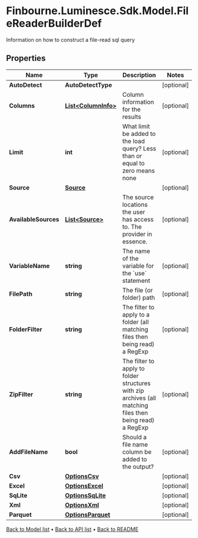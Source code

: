 # Finbourne.Luminesce.Sdk.Model.FileReaderBuilderDef
Information on how to construct a file-read sql query

## Properties

Name | Type | Description | Notes
------------ | ------------- | ------------- | -------------
**AutoDetect** | **AutoDetectType** |  | [optional] 
**Columns** | [**List&lt;ColumnInfo&gt;**](ColumnInfo.md) | Column information for the results | [optional] 
**Limit** | **int** | What limit be added to the load query?  Less than or equal to zero means none | [optional] 
**Source** | [**Source**](Source.md) |  | [optional] 
**AvailableSources** | [**List&lt;Source&gt;**](Source.md) | The source locations the user has access to.  The provider in essence. | [optional] 
**VariableName** | **string** | The name of the variable for the &#x60;use&#x60; statement | [optional] 
**FilePath** | **string** | The file (or folder) path | [optional] 
**FolderFilter** | **string** | The filter to apply to a folder (all matching files then being read) a RegExp | [optional] 
**ZipFilter** | **string** | The filter to apply to folder structures with zip archives (all matching files then being read) a RegExp | [optional] 
**AddFileName** | **bool** | Should a file name column be added to the output? | [optional] 
**Csv** | [**OptionsCsv**](OptionsCsv.md) |  | [optional] 
**Excel** | [**OptionsExcel**](OptionsExcel.md) |  | [optional] 
**SqLite** | [**OptionsSqLite**](OptionsSqLite.md) |  | [optional] 
**Xml** | [**OptionsXml**](OptionsXml.md) |  | [optional] 
**Parquet** | [**OptionsParquet**](OptionsParquet.md) |  | [optional] 

[Back to Model list](../README.md#documentation-for-models) &#8226; [Back to API list](../README.md#documentation-for-api-endpoints) &#8226; [Back to README](../README.md)

